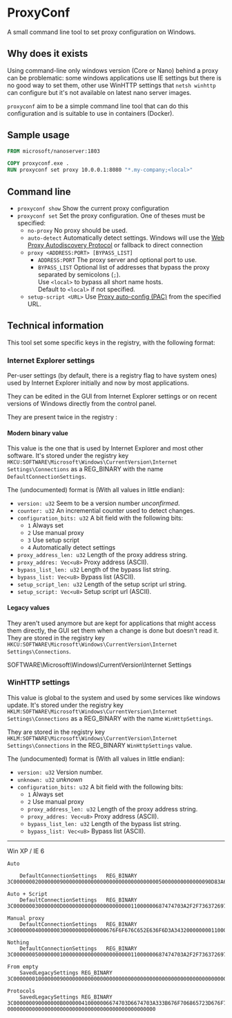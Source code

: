 # ProxyConf

A small command line tool to set proxy configuration on Windows.

## Why does it exists

Using command-line only windows version (Core or Nano) behind a proxy can be problematic: some windows applications use IE settings but there is no good way to set them, other use WinHTTP settings that `netsh winhttp` can configure but it's not available on latest nano server images.

`proxyconf` aim to be a simple command line tool that can do this configuration and is suitable to use in containers (Docker).

## Sample usage

```dockerfile
FROM microsoft/nanoserver:1803

COPY proxyconf.exe .
RUN proxyconf set proxy 10.0.0.1:8080 "*.my-company;<local>"
```

## Command line

* `proxyconf show` Show the current proxy configuration
* `proxyconf set` Set the proxy configuration. One of theses must be specified:
  * `no-proxy` No proxy should be used.
  * `auto-detect` Automatically detect settings. Windows will use the [Web Proxy Autodiscovery Protocol][wpad] or fallback to direct connection
  * `proxy <ADDRESS:PORT> [BYPASS_LIST]`
    * `ADDRESS:PORT` The proxy server and optional port to use.
    * `BYPASS_LIST` Optional list of addresses that bypass the proxy separated by semicolons (`;`).<br/>
      Use `<local>` to bypass all short name hosts.<br/>
      Default to `<local>` if not specified.
  * `setup-script <URL>` Use [Proxy auto-config (PAC)][pac] from the specified URL.

[wpad]: https://en.wikipedia.org/wiki/Web_Proxy_Auto-Discovery_Protocol
[pac]: https://en.wikipedia.org/wiki/Proxy_auto-config

## Technical information

This tool set some specific keys in the registry, with the following format:

### Internet Explorer settings

Per-user settings (by default, there is a registry flag to have system ones) used by Internet Explorer initially and now by most applications.

They can be edited in the GUI from Internet Explorer settings or on recent versions of Windows directly from the control panel.

They are present twice in the registry :

#### Modern binary value

This value is the one that is used by Internet Explorer and most other software. It's stored under the registry key `HKCU:SOFTWARE\Microsoft\Windows\CurrentVersion\Internet Settings\Connections` as a REG_BINARY with the name `DefaultConnectionSettings`.

The (undocumented) format is (With all values in little endian):
* `version: u32` Seem to be a version number *unconfirmed*.
* `counter: u32` An incremential counter used to detect changes.
* `configuration_bits: u32` A bit field with the following bits:
  * `1` Always set
  * `2` Use manual proxy
  * `3` Use setup script
  * `4` Automatically detect settings
* `proxy_address_len: u32` Length of the proxy address string.
* `proxy_addres: Vec<u8>` Proxy address (ASCII).
* `bypass_list_len: u32` Length of the bypass list string.
* `bypass_list: Vec<u8>` Bypass list (ASCII).
* `setup_script_len: u32` Length of the setup script url string.
* `setup_script: Vec<u8>` Setup script url (ASCII).

#### Legacy values

They aren't used anymore but are kept for applications that might access them directly, the GUI set them when a change is done but doesn't read it.
They are stored in the registry key `HKCU:SOFTWARE\Microsoft\Windows\CurrentVersion\Internet Settings\Connections`.

SOFTWARE\\Microsoft\\Windows\\CurrentVersion\\Internet Settings

### WinHTTP settings

This value is global to the system and used by some services like windows update. It's stored under the registry key `HKLM:SOFTWARE\Microsoft\Windows\CurrentVersion\Internet Settings\Connections` as a REG_BINARY with the name `WinHttpSettings`.

They are stored in the registry key `HKLM:SOFTWARE\Microsoft\Windows\CurrentVersion\Internet Settings\Connections` in the REG_BINARY `WinHttpSettings` value.

The (undocumented) format is (With all values in little endian):
* `version: u32` Version number.
* `unknown: u32` *unknown*
* `configuration_bits: u32` A bit field with the following bits:
  * `1` Always set
  * `2` Use manual proxy
  * `proxy_address_len: u32` Length of the proxy address string.
  * `proxy_addres: Vec<u8>` Proxy address (ASCII).
  * `bypass_list_len: u32` Length of the bypass list string.
  * `bypass_list: Vec<u8>` Bypass list (ASCII).


-----------------------

Win XP / IE 6
```
Auto

    DefaultConnectionSettings   REG_BINARY      3C0000000200000009000000000000000000000000000000050000000000000090D83A6BB416D40101000000C0A8011D0000000000000000

Auto + Script
    DefaultConnectionSettings   REG_BINARY      3C000000030000000D000000000000000000000011000000687474703A2F2F7363726970742E636F6D050000000000000090D83A6BB416D40101000000C0A8011D0000000000000000

Manual proxy
    DefaultConnectionSettings   REG_BINARY      3C00000004000000030000000D000000676F6F676C652E636F6D3A34320000000011000000687474703A2F2F7363726970742E636F6D010000000000000090D83A6BB416D40101000000C0A8011D0000000000000000

Nothing
    DefaultConnectionSettings   REG_BINARY      3C0000000500000001000000000000000000000011000000687474703A2F2F7363726970742E636F6D010000000000000090D83A6BB416D40101000000C0A8011D0000000000000000

From empty
    SavedLegacySettings REG_BINARY      3C000000010000000900000000000000000000000000000000000000000000000000000000000000000000000000000000000000

Protocols
    SavedLegacySettings REG_BINARY      3C000000090000000B000000410000006674703D6674703A333B676F706865723D676F706865723A343B687474703D687474703A313B68747470733D68747470733A323B736F636B733D736F636B733A35070000003C6C6F63616C3E0000000000000000
000000000000000000000000000000000000000000000000

```